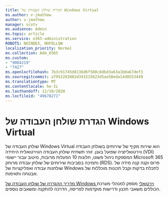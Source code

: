 ```yaml
---
title: הגדרת שולחן העבודה של Windows Virtual
ms.author: v-jmathew
author: v-jmathew
manager: scotv
ms.audience: Admin
ms.topic: article
ms.service: o365-administration
ROBOTS: NOINDEX, NOFOLLOW
localization_priority: Normal
ms.collection: Adm_O365
ms.custom:
- "9004219"
- "7427"
ms.openlocfilehash: 7b3c91745d8136d6f508c8dbd3a63a1b0a67def3
ms.sourcegitcommit: a7952283882d341515623d5ae58eda14d0553449
ms.translationtype: MT
ms.contentlocale: he-IL
ms.lasthandoff: 12/10/2020
ms.locfileid: "49678271"
---
```

# <a name="set-up-windows-virtual-desktop"></a>הגדרת שולחן העבודה של Windows Virtual

שולחן העבודה של Windows Virtual הוא שירות מקיף של שירותים בשולחן העבודה ווירטואליזציה שפועל בענן. זוהי תשתית שולחן העבודה הווירטואלית היחידה (VDI) המספקת ניהול פשוט, חלונות 10 הפעלות מרובות, מיטוב עבור יישומי Microsoft 365 ותמיכה בסביבות שירותים של שולחן עבודה מרוחק (RDS). פרוס וקנה קנה מידה של שולחנות עבודה ואפליקציות של Windows לתכלת בדקות וקבל תכונות מוכללות של אבטחה ותאימות.

[מדריך ההגדרה של שולחן העבודה של Windows וירטואלי](https://go.microsoft.com/fwlink/?linkid=2146236) מספק למנהלי מערכת הכוללים משאבי תכנון ודרישות מוקדמות לפריסה, הדרכה להתקנה ומשאבים נוספים.
